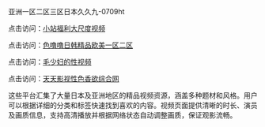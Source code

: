 亚洲一区二区三区日本久久九-0709ht

点击访问：<a href="https://heiliaoxqkkct.pages.dev">小站福利大尺度视频</a>

点击访问：<a href="https://heiliaoxwd5i8.pages.dev">色噜噜日韩精品欧美一区二区</a>

点击访问：<a href="https://heiliaowt0d7p.pages.dev">毛少妇的性视频</a>

点击访问：<a href="https://heiliaoga6s9v.pages.dev">天天影视性色香欲综合网</a>

这些平台汇集了大量日本及亚洲地区的精品视频资源，涵盖多种题材和风格。用户可以根据详细的分类和标签快速找到喜欢的内容。视频页面提供清晰的时长、演员及画质信息，支持高清播放并根据网络状态自动调整画质，保证观影流畅。

<span style="display:none;">[Canonical link](）</span>

